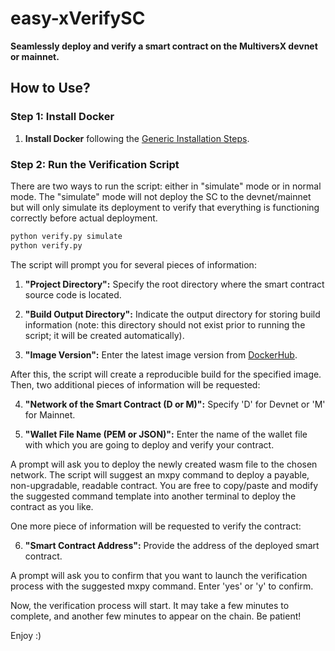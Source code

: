 # easy-xVerifySC
**Seamlessly deploy and verify a smart contract on the MultiversX devnet or mainnet.**

## How to Use?

### Step 1: Install Docker
1. **Install Docker** following the [Generic Installation Steps](https://docs.docker.com/desktop/install/linux-install/).

### Step 2: Run the Verification Script
There are two ways to run the script: either in "simulate" mode or in normal mode. The "simulate" mode will not deploy the SC to the devnet/mainnet but will only simulate its deployment to verify that everything is functioning correctly before actual deployment.

```bash
python verify.py simulate
python verify.py
```

The script will prompt you for several pieces of information:

1. **"Project Directory":** Specify the root directory where the smart contract source code is located.

2. **"Build Output Directory":**  Indicate the output directory for storing build information (note: this directory should not exist prior to running the script; it will be created automatically).

3. **"Image Version":**  Enter the latest image version from [DockerHub](https://hub.docker.com/r/multiversx/sdk-rust-contract-builder/tags).

After this, the script will create a reproducible build for the specified image. Then, two additional pieces of information will be requested:

4. **"Network of the Smart Contract (D or M)":**  Specify 'D' for Devnet or 'M' for Mainnet.

5. **"Wallet File Name (PEM or JSON)":**   Enter the name of the wallet file with which you are going to deploy and verify your contract.

A prompt will ask you to deploy the newly created wasm file to the chosen network. The script will suggest an mxpy command to deploy a payable, non-upgradable, readable contract. You are free to copy/paste and modify the suggested command template into another terminal to deploy the contract as you like.

One more piece of information will be requested to verify the contract:

6. **"Smart Contract Address":**  Provide the address of the deployed smart contract.

A prompt will ask you to confirm that you want to launch the verification process with the suggested mxpy command. Enter 'yes' or 'y' to confirm.

Now, the verification process will start. It may take a few minutes to complete, and another few minutes to appear on the chain. Be patient!

Enjoy :)